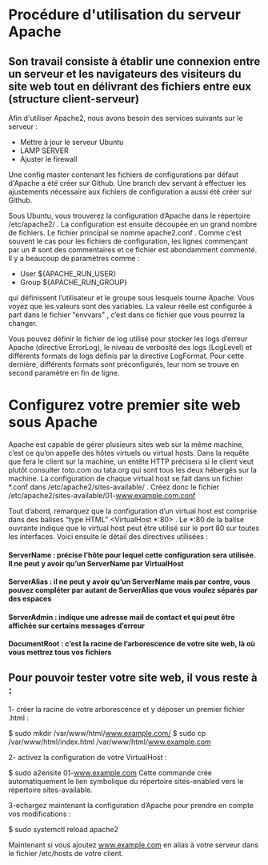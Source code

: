 # Procédure d'utilisation du serveur Apache
## Son travail consiste à établir une connexion entre un serveur et les navigateurs des visiteurs du site web tout en délivrant des fichiers entre eux (structure client-serveur)



Afin d'utiliser Apache2, nous avons besoin des services suivants sur le serveur : 

- Mettre à jour le serveur Ubuntu
- LAMP SERVER
- Ajuster le firewall

Une config master contenant les fichiers de configurations par défaut d'Apache a été créer sur Github.
Une branch dev servant à effectuer les ajustements nécessaire aux fichiers de configuration a aussi été créer sur Github.

Sous Ubuntu, vous trouverez la configuration d’Apache dans le répertoire  /etc/apache2/  . La configuration est ensuite découpée en un grand nombre de fichiers. Le fichier principal se nomme  apache2.conf  . Comme c’est souvent le cas pour les fichiers de configuration, les lignes commençant par un  #  sont des commentaires et ce fichier est abondamment commenté. Il y a beaucoup de paramètres comme :

- User ${APACHE_RUN_USER}
- Group ${APACHE_RUN_GROUP}

qui définissent l’utilisateur et le groupe sous lesquels tourne Apache. Vous voyez que les valeurs sont des variables. La valeur réelle est configurée à part dans le fichier  "envvars" , c’est dans ce fichier que vous pourrez la changer.

Vous pouvez définir le fichier de log utilisé pour stocker les logs d’erreur Apache (directive  ErrorLog), le niveau de verbosité des logs (LogLevel) et différents formats de logs définis par la directive  LogFormat. Pour cette dernière, différents formats sont préconfigurés, leur nom se trouve en second paramètre en fin de ligne. 

# Configurez votre premier site web sous Apache

Apache est capable de gérer plusieurs sites web sur la même machine, c’est ce qu’on appelle des hôtes virtuels ou virtual hosts. Dans la requête que fera le client sur la machine, un entête HTTP précisera si le client veut plutôt consulter toto.com ou tata.org qui sont tous les deux hébergés sur la machine. La configuration de chaque virtual host se fait dans un fichier  *.conf  dans  /etc/apache2/sites-available/  . Créez donc le fichier  /etc/apache2/sites-available/01-www.example.com.conf

Tout d’abord, remarquez que la configuration d’un virtual host est comprise dans des balises “type HTML”  <VirtualHost *:80></VirtualHost>  . Le  *:80  de la balise ouvrante indique que le virtual host peut être utilisé sur le port 80 sur toutes les interfaces. Voici ensuite le détail des directives utilisées :

#### ServerName  : précise l’hôte pour lequel cette configuration sera utilisée. Il ne peut y avoir qu’un  ServerName  par VirtualHost

#### ServerAlias  : il ne peut y avoir qu’un ServerName mais par contre, vous pouvez compléter par autant de ServerAlias que vous voulez séparés par des espaces

#### ServerAdmin  : indique une adresse mail de contact et qui peut être affichée sur certains messages d’erreur

#### DocumentRoot  : c’est la racine de l’arborescence de votre site web, là où vous mettrez tous vos fichiers

## Pour pouvoir tester votre site web, il vous reste à :

1- créer la racine de votre arborescence et y déposer un premier fichier .html  :

  $ sudo mkdir /var/www/html/www.example.com/
  $ sudo cp /var/www/html/index.html /var/www/html/www.example.com

2- activez la configuration de votre VirtualHost :

  $ sudo a2ensite 01-www.example.com
  Cette commande crée automatiquement le lien symbolique du répertoire sites-enabled vers le répertoire sites-available.
  
3-echargez maintenant la configuration d’Apache pour prendre en compte vos modifications :

  $ sudo systemctl reload apache2
  
Maintenant si vous ajoutez www.example.com en alias à votre serveur dans le fichier /etc/hosts de votre client.
